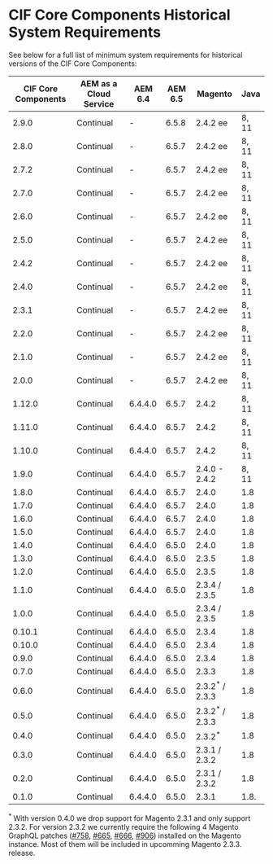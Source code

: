 # CIF Core Components Historical System Requirements

See below for a full list of minimum system requirements for historical versions of the CIF Core Components:

| CIF Core Components | AEM as a Cloud Service | AEM 6.4 | AEM 6.5 | Magento                    | Java |
|---------------------| ---------------------- | ------- | ------- | -------------------------- | ---- |
| 2.9.0               | Continual              |    -    | 6.5.8   | 2.4.2 ee                   | 8, 11 |
| 2.8.0               | Continual              |    -    | 6.5.7   | 2.4.2 ee                   | 8, 11 |
| 2.7.2               | Continual              |    -    | 6.5.7   | 2.4.2 ee                   | 8, 11 |
| 2.7.0               | Continual              |    -    | 6.5.7   | 2.4.2 ee                   | 8, 11 |
| 2.6.0               | Continual              |    -    | 6.5.7   | 2.4.2 ee                   | 8, 11 |
| 2.5.0               | Continual              |    -    | 6.5.7   | 2.4.2 ee                   | 8, 11 |
| 2.4.2               | Continual              |    -    | 6.5.7   | 2.4.2 ee                   | 8, 11 |
| 2.4.0               | Continual              |    -    | 6.5.7   | 2.4.2 ee                   | 8, 11 |
| 2.3.1               | Continual              |    -    | 6.5.7   | 2.4.2 ee                   | 8, 11 |
| 2.2.0               | Continual              |    -    | 6.5.7   | 2.4.2 ee                   | 8, 11 |
| 2.1.0               | Continual              |    -    | 6.5.7   | 2.4.2 ee                   | 8, 11 |
| 2.0.0               | Continual              |    -    | 6.5.7   | 2.4.2 ee                   | 8, 11 |
| 1.12.0              | Continual              | 6.4.4.0 | 6.5.7   | 2.4.2                      | 8, 11 |
| 1.11.0              | Continual              | 6.4.4.0 | 6.5.7   | 2.4.2                      | 8, 11 |
| 1.10.0              | Continual              | 6.4.4.0 | 6.5.7   | 2.4.2                      | 8, 11 |
| 1.9.0               | Continual              | 6.4.4.0 | 6.5.7   | 2.4.0 - 2.4.2              | 8, 11 |
| 1.8.0               | Continual              | 6.4.4.0 | 6.5.7   | 2.4.0                      | 1.8  |
| 1.7.0               | Continual              | 6.4.4.0 | 6.5.7   | 2.4.0                      | 1.8  |
| 1.6.0               | Continual              | 6.4.4.0 | 6.5.7   | 2.4.0                      | 1.8  |
| 1.5.0               | Continual              | 6.4.4.0 | 6.5.7   | 2.4.0                      | 1.8  |
| 1.4.0               | Continual              | 6.4.4.0 | 6.5.0   | 2.4.0                      | 1.8  |
| 1.3.0               | Continual              | 6.4.4.0 | 6.5.0   | 2.3.5                      | 1.8  |
| 1.2.0               | Continual              | 6.4.4.0 | 6.5.0   | 2.3.5                      | 1.8  |
| 1.1.0               | Continual              | 6.4.4.0 | 6.5.0   | 2.3.4 / 2.3.5              | 1.8  |
| 1.0.0               | Continual              | 6.4.4.0 | 6.5.0   | 2.3.4 / 2.3.5              | 1.8  |
| 0.10.1              | Continual              | 6.4.4.0 | 6.5.0   | 2.3.4                      | 1.8  |
| 0.10.0              | Continual              | 6.4.4.0 | 6.5.0   | 2.3.4                      | 1.8  |
| 0.9.0               | Continual              | 6.4.4.0 | 6.5.0   | 2.3.4                      | 1.8  |
| 0.7.0               | Continual              | 6.4.4.0 | 6.5.0   | 2.3.3                      | 1.8  |
| 0.6.0               | Continual              | 6.4.4.0 | 6.5.0   | 2.3.2<sup>\*</sup> / 2.3.3 | 1.8  |
| 0.5.0               | Continual              | 6.4.4.0 | 6.5.0   | 2.3.2<sup>\*</sup> / 2.3.3 | 1.8  |
| 0.4.0               | Continual              | 6.4.4.0 | 6.5.0   | 2.3.2<sup>\*</sup>         | 1.8  |
| 0.3.0               | Continual              | 6.4.4.0 | 6.5.0   | 2.3.1 / 2.3.2              | 1.8  |
| 0.2.0               | Continual              | 6.4.4.0 | 6.5.0   | 2.3.1 / 2.3.2              | 1.8  |
| 0.1.0               | Continual              | 6.4.4.0 | 6.5.0   | 2.3.1                      | 1.8. |

<sup>\*</sup> With version 0.4.0 we drop support for Magento 2.3.1 and only support 2.3.2. For version 2.3.2 we currently require the following 4 Magento GraphQL patches ([#758](https://github.com/magento/graphql-ce/issues/758), [#665](https://github.com/magento/graphql-ce/pull/665), [#666](https://github.com/magento/graphql-ce/pull/666), [#906](https://github.com/magento/graphql-ce/pull/906)) installed on the Magento instance. Most of them will be included in upcomming Magento 2.3.3. release.
